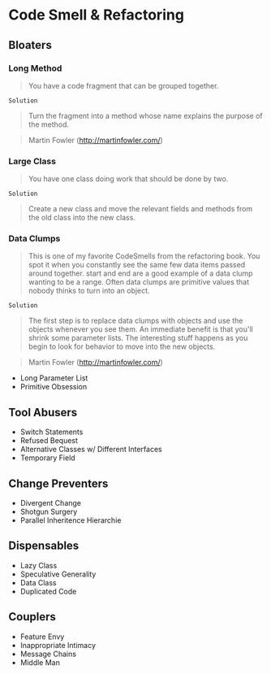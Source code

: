 # Code Smell & Refactoring

## Bloaters

### Long Method
> You have a code fragment that can be grouped together.

`Solution`

> Turn the fragment into a method whose name explains the purpose of the method.

> Martin Fowler (http://martinfowler.com/)

### Large Class
> You have one class doing work that should be done by two.

`Solution`

> Create a new class and move the relevant fields and methods from the old class into the new class.

### Data Clumps
> This is one of my favorite CodeSmells from the refactoring book. You spot it when you constantly see the same few
  data items passed around together. start and end are a good example of a data clump wanting to be a range.
  Often data clumps are primitive values that nobody thinks to turn into an object.

`Solution`

> The first step is to replace data clumps with objects and use the objects whenever you see them.
  An immediate benefit is that you'll shrink some parameter lists. The interesting stuff happens as you begin to look for
  behavior to move into the new objects.

> Martin Fowler (http://martinfowler.com/)


- Long Parameter List
- Primitive Obsession

## Tool Abusers
- Switch Statements
- Refused Bequest
- Alternative Classes w/ Different Interfaces
- Temporary Field

## Change Preventers
- Divergent Change
- Shotgun Surgery
- Parallel Inheritence Hierarchie

## Dispensables
- Lazy Class
- Speculative Generality
- Data Class
- Duplicated Code

## Couplers
- Feature Envy
- Inappropriate Intimacy
- Message Chains
- Middle Man